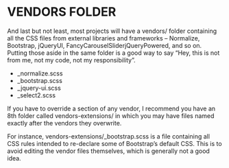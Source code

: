 # VENDORS FOLDER

And last but not least, most projects will have a vendors/ folder containing all the CSS files from external libraries and frameworks – Normalize, Bootstrap, jQueryUI, FancyCarouselSliderjQueryPowered, and so on. Putting those aside in the same folder is a good way to say “Hey, this is not from me, not my code, not my responsibility”.

- _normalize.scss
- _bootstrap.scss
- _jquery-ui.scss
- _select2.scss

If you have to override a section of any vendor, I recommend you have an 8th folder called vendors-extensions/ in which you may have files named exactly after the vendors they overwrite.

For instance, vendors-extensions/_bootstrap.scss is a file containing all CSS rules intended to re-declare some of Bootstrap’s default CSS. This is to avoid editing the vendor files themselves, which is generally not a good idea.